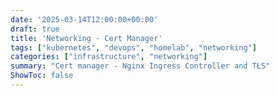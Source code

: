 ```yaml
---
date: '2025-03-14T12:00:00+00:00'
draft: true
title: 'Networking - Cert Manager'
tags: ["kubernetes", "devops", "homelab", "networking"]
categories: ["infrastructure", "networking"]
summary: "Cert manager - Nginx Ingress Controller and TLS"
ShowToc: false
---
```

